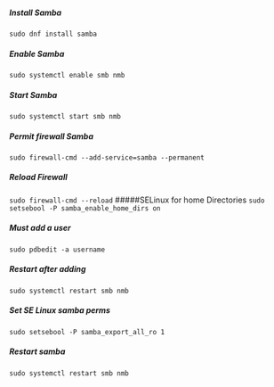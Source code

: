 ##### Install Samba
`sudo dnf install samba`
##### Enable Samba
`sudo systemctl enable smb nmb`
##### Start Samba
`sudo systemctl start smb nmb`
##### Permit firewall Samba
`sudo firewall-cmd --add-service=samba --permanent`
##### Reload Firewall
`sudo firewall-cmd --reload`
#####SELinux for home Directories
`sudo setsebool -P samba_enable_home_dirs on`
##### Must add a user
`sudo pdbedit -a username`
##### Restart after adding
`sudo systemctl restart smb nmb`
##### Set SE Linux samba perms
`sudo setsebool -P samba_export_all_ro 1`
##### Restart samba
`sudo systemctl restart smb nmb`
